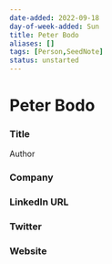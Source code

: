 ```yaml
---
date-added: 2022-09-18
day-of-week-added: Sun
title: Peter Bodo
aliases: []
tags: [Person,SeedNote]
status: unstarted
---
```


# Peter Bodo

### Title
Author

### Company


### LinkedIn URL


### Twitter


### Website






